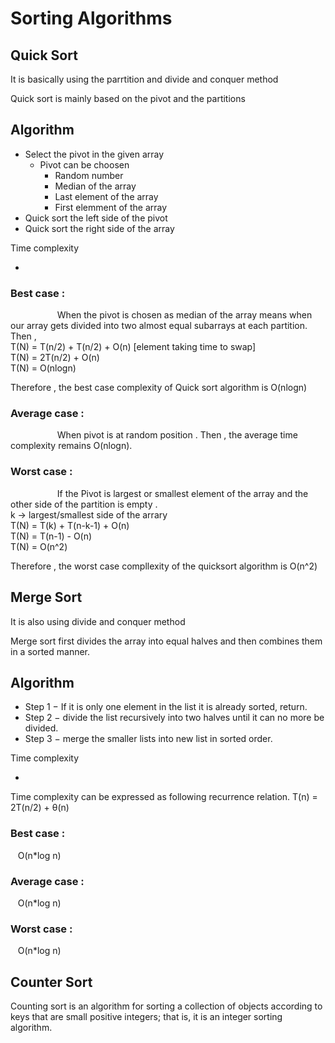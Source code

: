 # Sorting Algorithms

## Quick Sort

It is basically using the parrtition and divide and conquer method

Quick sort is mainly based on the pivot and the partitions

## Algorithm

- Select the pivot in the given array
  - Pivot can be choosen
    - Random number
    - Median of the array
    - Last element of the array
    - First elemment of the array
- Quick sort the left side of the pivot
- Quick sort the right side of the array

Time complexity

-

### Best case : <br>

&nbsp;&nbsp;&nbsp;&nbsp;&nbsp;&nbsp;&nbsp;&nbsp;&nbsp;&nbsp;&nbsp;&nbsp;&nbsp;&nbsp;&nbsp;&nbsp;&nbsp;&nbsp; When the pivot is chosen as median of the array means when our array gets divided into two almost equal subarrays at each partition.
Then , <br>T(N) = T(n/2) + T(n/2) + O(n) [element taking time to swap]<br>
T(N) = 2T(n/2) + O(n) <br>
T(N) = O(nlogn)

Therefore , the best case complexity of Quick sort algorithm is O(nlogn)

### Average case : <br>

&nbsp;&nbsp;&nbsp;&nbsp;&nbsp;&nbsp;&nbsp;&nbsp;&nbsp;&nbsp;&nbsp;&nbsp;&nbsp;&nbsp;&nbsp;&nbsp;&nbsp;&nbsp;
When pivot is at random position . Then ,
the average time complexity remains O(nlogn).

### Worst case : <br>

&nbsp;&nbsp;&nbsp;&nbsp;&nbsp;&nbsp;&nbsp;&nbsp;&nbsp;&nbsp;&nbsp;&nbsp;&nbsp;&nbsp;&nbsp;&nbsp;&nbsp;&nbsp;
If the Pivot is largest or smallest element of the array and the other side of the partition is empty . <br>
k -> largest/smallest side of the arrary <br>
T(N) = T(k) + T(n-k-1) + O(n) <br>
T(N) = T(n-1) - O(n) <br>
T(N) = O(n^2)

Therefore , the worst case compllexity of the quicksort algorithm is O(n^2)

## Merge Sort

It is also using divide and conquer method

Merge sort first divides the array into equal halves and then combines them in a sorted manner.

## Algorithm

- Step 1 − If it is only one element in the list it is already sorted, return.
- Step 2 − divide the list recursively into two halves until it can no more be divided.
- Step 3 − merge the smaller lists into new list in sorted order.

Time complexity

-

Time complexity can be expressed as following recurrence relation.
T(n) = 2T(n/2) + θ(n)

### Best case : <br>

&nbsp;&nbsp;&nbsp;O(n\*log n)

### Average case : <br>

&nbsp;&nbsp;&nbsp;O(n\*log n)

### Worst case : <br>

&nbsp;&nbsp;&nbsp;O(n\*log n)

## Counter Sort

Counting sort is an algorithm for sorting a collection of objects according to keys that are small positive integers; that is, it is an integer sorting algorithm.
